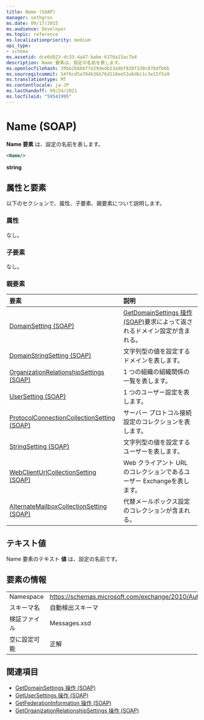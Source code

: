 ```yaml
---
title: Name (SOAP)
manager: sethgros
ms.date: 09/17/2015
ms.audience: Developer
ms.topic: reference
ms.localizationpriority: medium
api_type:
- schema
ms.assetid: dce6d823-dc33-4a47-babe-6370a15ac7b4
description: Name 要素は、設定の名前を表します。
ms.openlocfilehash: 39bb2b6bbf7e29dedb13a9bf828f130c076dfb6b
ms.sourcegitcommit: 54f6cd5a704b36b76d110ee53a6d6c1c3e15f5a9
ms.translationtype: MT
ms.contentlocale: ja-JP
ms.lasthandoff: 09/24/2021
ms.locfileid: "59541995"
---
```

# <a name="name-soap"></a>Name (SOAP)

**Name 要素** は、設定の名前を表します。 
  
```XML
<Name/>
```

**string**

## <a name="attributes-and-elements"></a>属性と要素

以下のセクションで、属性、子要素、親要素について説明します。
  
### <a name="attributes"></a>属性

なし。
  
### <a name="child-elements"></a>子要素

なし。
  
### <a name="parent-elements"></a>親要素

|**要素**|**説明**|
|:-----|:-----|
|[DomainSetting (SOAP)](domainsetting-soap.md) <br/> |[GetDomainSettings 操作 (SOAP)](getdomainsettings-operation-soap.md)要求によって返されるドメイン設定が含まれる。  <br/> |
|[DomainStringSetting (SOAP)](domainstringsetting-soap.md) <br/> |文字列型の値を設定するドメインを表します。  <br/> |
|[OrganizationRelationshipSettings (SOAP)](organizationrelationshipsettings-soap.md) <br/> |1 つの組織の組織関係の一覧を表します。  <br/> |
|[UserSetting (SOAP)](usersetting-soap.md) <br/> |1 つのユーザー設定を表します。  <br/> |
|[ProtocolConnectionCollectionSetting (SOAP)](protocolconnectioncollectionsetting-soap.md) <br/> |サーバー プロトコル接続設定のコレクションを表します。  <br/> |
|[StringSetting (SOAP)](stringsetting-soap.md) <br/> |文字列型の値を設定するユーザーを表します。  <br/> |
|[WebClientUrlCollectionSetting (SOAP)](webclienturlcollectionsetting-soap.md) <br/> |Web クライアント URL のコレクションであるユーザー Exchangeを表します。  <br/> |
|[AlternateMailboxCollectionSetting (SOAP)](alternatemailboxcollectionsetting-soap.md) <br/> |代替メールボックス設定のコレクションが含まれる。  <br/> |
   
## <a name="text-value"></a>テキスト値

Name 要素のテキスト **値** は、設定の名前です。 
  
## <a name="element-information"></a>要素の情報

|||
|:-----|:-----|
|Namespace  <br/> |https://schemas.microsoft.com/exchange/2010/Autodiscover  <br/> |
|スキーマ名  <br/> |自動検出スキーマ  <br/> |
|検証ファイル  <br/> |Messages.xsd  <br/> |
|空に設定可能  <br/> |正解  <br/> |
   
## <a name="see-also"></a>関連項目

- [GetDomainSettings 操作 (SOAP)](getdomainsettings-operation-soap.md)
- [GetUserSettings 操作 (SOAP)](getusersettings-operation-soap.md)
- [GetFederationInformation 操作 (SOAP)](getfederationinformation-operation-soap.md)
- [GetOrganizationRelationshipSettings 操作 (SOAP)](getorganizationrelationshipsettings-operation-soap.md)

